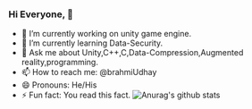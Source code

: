 ### Hi Everyone, 👋

- 🔭 I’m currently working on unity game engine.
- 🌱 I’m currently learning Data-Security.
- 💬 Ask me about Unity,C++,C,Data-Compression,Augmented reality,programming.
- 📫 How to reach me: @brahmiUdhay
- 😄 Pronouns: He/His
- ⚡ Fun fact: You read this fact.
![Anurag's github stats](https://github-readme-stats.vercel.app/api?username=Udhay-Brahmi)
